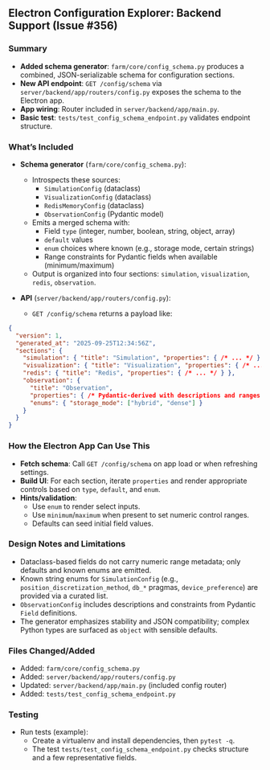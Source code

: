 ## Electron Configuration Explorer: Backend Support (Issue #356)

### Summary
- **Added schema generator**: `farm/core/config_schema.py` produces a combined, JSON-serializable schema for configuration sections.
- **New API endpoint**: `GET /config/schema` via `server/backend/app/routers/config.py` exposes the schema to the Electron app.
- **App wiring**: Router included in `server/backend/app/main.py`.
- **Basic test**: `tests/test_config_schema_endpoint.py` validates endpoint structure.

### What’s Included
- **Schema generator** (`farm/core/config_schema.py`):
  - Introspects these sources:
    - `SimulationConfig` (dataclass)
    - `VisualizationConfig` (dataclass)
    - `RedisMemoryConfig` (dataclass)
    - `ObservationConfig` (Pydantic model)
  - Emits a merged schema with:
    - Field `type` (integer, number, boolean, string, object, array)
    - `default` values
    - `enum` choices where known (e.g., storage mode, certain strings)
    - Range constraints for Pydantic fields when available (minimum/maximum)
  - Output is organized into four sections: `simulation`, `visualization`, `redis`, `observation`.

- **API** (`server/backend/app/routers/config.py`):
  - `GET /config/schema` returns a payload like:

```json
{
  "version": 1,
  "generated_at": "2025-09-25T12:34:56Z",
  "sections": {
    "simulation": { "title": "Simulation", "properties": { /* ... */ } },
    "visualization": { "title": "Visualization", "properties": { /* ... */ } },
    "redis": { "title": "Redis", "properties": { /* ... */ } },
    "observation": {
      "title": "Observation",
      "properties": { /* Pydantic-derived with descriptions and ranges where present */ },
      "enums": { "storage_mode": ["hybrid", "dense"] }
    }
  }
}
```

### How the Electron App Can Use This
- **Fetch schema**: Call `GET /config/schema` on app load or when refreshing settings.
- **Build UI**: For each section, iterate `properties` and render appropriate controls based on `type`, `default`, and `enum`.
- **Hints/validation**:
  - Use `enum` to render select inputs.
  - Use `minimum`/`maximum` when present to set numeric control ranges.
  - Defaults can seed initial field values.

### Design Notes and Limitations
- Dataclass-based fields do not carry numeric range metadata; only defaults and known enums are emitted.
- Known string enums for `SimulationConfig` (e.g., `position_discretization_method`, `db_*` pragmas, `device_preference`) are provided via a curated list.
- `ObservationConfig` includes descriptions and constraints from Pydantic `Field` definitions.
- The generator emphasizes stability and JSON compatibility; complex Python types are surfaced as `object` with sensible defaults.

### Files Changed/Added
- Added: `farm/core/config_schema.py`
- Added: `server/backend/app/routers/config.py`
- Updated: `server/backend/app/main.py` (included config router)
- Added: `tests/test_config_schema_endpoint.py`

### Testing
- Run tests (example):
  - Create a virtualenv and install dependencies, then `pytest -q`.
  - The test `tests/test_config_schema_endpoint.py` checks structure and a few representative fields.

